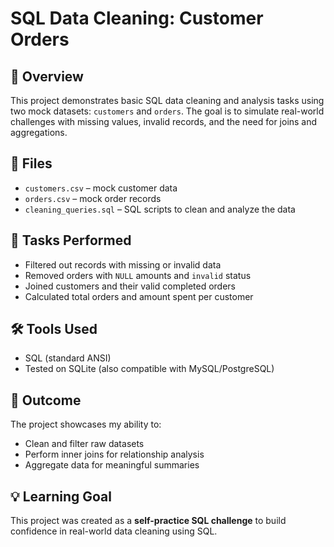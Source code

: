 # SQL Data Cleaning: Customer Orders

## 📌 Overview
This project demonstrates basic SQL data cleaning and analysis tasks using two mock datasets: `customers` and `orders`. The goal is to simulate real-world challenges with missing values, invalid records, and the need for joins and aggregations.

## 📂 Files
- `customers.csv` – mock customer data
- `orders.csv` – mock order records
- `cleaning_queries.sql` – SQL scripts to clean and analyze the data

## 🧹 Tasks Performed
- Filtered out records with missing or invalid data
- Removed orders with `NULL` amounts and `invalid` status
- Joined customers and their valid completed orders
- Calculated total orders and amount spent per customer

## 🛠️ Tools Used
- SQL (standard ANSI)
- Tested on SQLite (also compatible with MySQL/PostgreSQL)

## 🧠 Outcome
The project showcases my ability to:
- Clean and filter raw datasets
- Perform inner joins for relationship analysis
- Aggregate data for meaningful summaries

## 💡 Learning Goal
This project was created as a **self-practice SQL challenge** to build confidence in real-world data cleaning using SQL.
